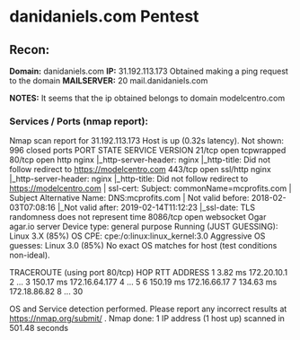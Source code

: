 # danidaniels.com Pentest

## Recon:
**Domain:** danidaniels.com
**IP:** 31.192.113.173 Obtained making a ping request to the domain
**MAILSERVER:** 20 mail.danidaniels.com

**NOTES:** It seems that the ip obtained belongs to domain modelcentro.com

### Services / Ports (nmap report):
Nmap scan report for 31.192.113.173
Host is up (0.32s latency).
Not shown: 996 closed ports
PORT     STATE SERVICE    VERSION
21/tcp   open  tcpwrapped
80/tcp   open  http       nginx
|_http-server-header: nginx
|_http-title: Did not follow redirect to https://modelcentro.com
443/tcp  open  ssl/http   nginx
|_http-server-header: nginx
|_http-title: Did not follow redirect to https://modelcentro.com
| ssl-cert: Subject: commonName=mcprofits.com
| Subject Alternative Name: DNS:mcprofits.com
| Not valid before: 2018-02-03T07:08:16
|_Not valid after:  2019-02-14T11:12:23
|_ssl-date: TLS randomness does not represent time
8086/tcp open  websocket  Ogar agar.io server
Device type: general purpose
Running (JUST GUESSING): Linux 3.X (85%)
OS CPE: cpe:/o:linux:linux_kernel:3.0
Aggressive OS guesses: Linux 3.0 (85%)
No exact OS matches for host (test conditions non-ideal).

TRACEROUTE (using port 80/tcp)
HOP RTT       ADDRESS
1   3.82 ms   172.20.10.1
2   ...
3   150.17 ms 172.16.64.177
4   ... 5
6   150.19 ms 172.16.66.17
7   134.63 ms 172.18.86.82
8   ... 30

OS and Service detection performed. Please report any incorrect results at https://nmap.org/submit/ .
Nmap done: 1 IP address (1 host up) scanned in 501.48 seconds


